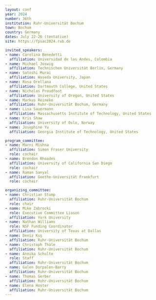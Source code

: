 ```yaml
---
layout: conf
year: 2024
number: 36th
institution: Ruhr-Universität Bochum
town: Bochum
country: Germany
dates: July 22-26 (tentative)
site: https://fpsac2024.rub.de

invited_speakers:
- name: Carolina Benedetti
  affiliation: Universidad de los Andes, Colombia
- name: Michael Joswig
  affiliation: Technischen Universität Berlin, Germany
- name: Satoshi Murai
  affiliation: Waseda University, Japan
- name: Rosa Orellana
  affiliation: Dartmouth College, United States
- name: Nicholas Proudfoot
  affiliation: University of Oregon, United States
- name: Markus Reineke
  affiliation: Ruhr-Universität Bochum, Germany
- name: Lisa Sauermann
  affiliation: Massachusetts Institute of Technology, United States
- name: Kris Shaw
  affiliation: University of Oslo, Norway
- name: Josephine Yu
  affiliation: Georgia Institute of Technology, United States

program_committee:
- name: Marni Mishna
  affiliation: Simon Fraser University
  role: cochair
- name: Brendon Rhoades
  affiliation: University of California San Diego
  role: cochair
- name: Raman Sanyal
  affiliation: Goethe-Universität Frankfurt
  role: cochair

organizing_committee:
- name: Christian Stump
  affiliation: Ruhr-Universität Bochum
  role: chair
- name: Mike Zabrocki
  role: Executive Committee Liason
  affiliation: York University
- name: Nathan Williams
  role: NSF Funding Coordinator
  affiliation: University of Texas at Dallas
- name: Deniz Kuş
  affiliation: Ruhr-Universität Bochum
- name: Christoph Thäle
  affiliation: Ruhr-Universität Bochum
- name: Annika Schulte
  role: Staff
  affiliation: Ruhr-Universität Bochum
- name: Galen Dorpalen-Barry
  affiliation: Ruhr-Universität Bochum
- name: Thomas Gerber
  affiliation: Ruhr-Universität Bochum
- name: Elena Hoster
  affiliation: Ruhr-Universität Bochum
---
```

